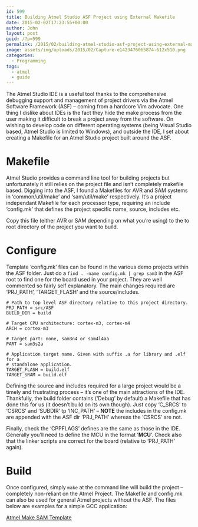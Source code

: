 ```yaml
---
id: 599
title: Building Atmel Studio ASF Project using External Makefile
date: 2015-02-02T17:23:55+00:00
author: John
layout: post
guid: /?p=599
permalink: /2015/02/building-atmel-studio-asf-project-using-external-makefile/
image: assets/img/uploads/2015/02/Capture-e1423476065874-612x510.png
categories:
  - Programming
tags:
  - atmel
  - guide
---
```

The Atmel Studio IDE is a useful tool thanks to the comprehensive debugging support and management of project drivers via the Atmel Software Framework (ASF) &#8211; coming from a hardcore Vim advocate. One thing I dislike about IDEs is the fact they hide the make process from the user making it difficult to break a project away from the software. On wishing to develop code on different operating systems (being Visual Studio based, Atmel Studio is limited to Windows), and outside the IDE, I set about creating a Makefile for an Atmel Studio project built around the ASF.

<!--more-->

# Makefile

Atmel Studio provides a command line tool for building projects but unfortunately it still relies on the project file and isn&#8217;t completely makefile based. Digging into the ASF, I found a Makefiles for AVR and SAM systems in &#8216;common/util/make&#8217; and &#8216;sam/util/make&#8217; respectively. It&#8217;s a project independant Makefile for each processor type, requiring an include &#8216;config.mk&#8217; that defines the project specific name, source, includes etc.

Copy this file (either AVR or SAM depending on what you&#8217;re using) to the to root directory of the project you want to build.

# Configure

Template &#8216;config.mk&#8217; files can be found in the various demo projects within the ASF folder. Just do a `find . -name config.mk | grep sam3` in the ASF root to find one for the board used in your project. They are well commented so fairly self explanatory. The main changes required are &#8216;PRJ&#95;PATH&#8217;, &#8216;TARGET&#95;FLASH&#8217; and the source/includes.

    # Path to top level ASF directory relative to this project directory.
    PRJ_PATH = src/ASF
    BUILD_DIR = build
    
    # Target CPU architecture: cortex-m3, cortex-m4
    ARCH = cortex-m3
    
    # Target part: none, sam3n4 or sam4l4aa
    PART = sam3s2a
    
    # Application target name. Given with suffix .a for library and .elf for a
    # standalone application.
    TARGET_FLASH = build.elf
    TARGET_SRAM = build.elf
    

Defining the source and includes required for a large project would be a timely and frustrating process &#8211; it&#8217;s one of the main attractions of the IDE. Thankfully, the build folder contains (&#8216;Debug&#8217; by default) a Makefile that has done this for us (it doesn&#8217;t build on its own though). Just copy &#8216;C&#95;SRCS&#8217; to &#8216;CSRCS&#8217; and &#8216;SUBDIR&#8217; tp &#8216;INC&#95;PATH&#8217; &#8211; **NOTE** the includes in the config.mk are appended with the ASF dir &#8216;PRJ&#95;PATH&#8217; whereas the &#8216;CSRCS&#8217; are not.

Finally, check the &#8216;CPPFLAGS&#8217; defines are the same as those in the IDE. Generally you&#8217;ll need to define the MCU in the format &#8216;**MCU**&#8216;. Check also that the linker scripts are correct for the board (relative to &#8216;PRJ&#95;PATH&#8217; again).

# Build

Once configured, simply `make` at the command line will build the project &#8211; completely non-reliant on the Atmel Project. The Makefile and config.mk can also be used for general Atmel projects without the ASF. The files below are examples for a simple GCC application:

[Atmel Make SAM Template](/assets/img/uploads/2015/02/Atmel-Make.zip)